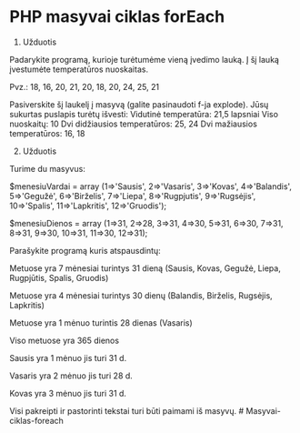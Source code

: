 # PHP masyvai ciklas forEach

1. Užduotis

Padarykite programą, kurioje turėtumėme vieną įvedimo lauką. Į šį lauką įvestumėte temperatūros nuoskaitas.

Pvz.:
18, 16, 20, 21, 20, 18, 20, 24, 25, 21

Pasiverskite šį laukelį į masyvą (galite pasinaudoti f-ja explode). Jūsų sukurtas puslapis turėtų išvesti:
Vidutinė temperatūra: 21,5 lapsniai
Viso nuoskaitų: 10
Dvi didžiausios temperatūros: 25, 24
Dvi mažiausios temperatūros: 16, 18

2. Užduotis

Turime du masyvus:

$menesiuVardai = array (1=>'Sausis', 2=>'Vasaris', 3=>'Kovas', 4=>'Balandis', 5=>'Gegužė', 6=>'Birželis', 7=>'Liepa', 8=>'Rugpjutis', 9=>'Rugsėjis', 10=>'Spalis', 11=>'Lapkritis', 12=>'Gruodis');

$menesiuDienos = array (1=>31, 2=>28, 3=>31, 4=>30, 5=>31, 6=>30, 7=>31, 8=>31, 9=>30, 10=>31, 11=>30, 12=>31);

Parašykite programą kuris atspausdintų:

Metuose yra 7 mėnesiai turintys 31 dieną (Sausis, Kovas, Gegužė, Liepa, Rugpjūtis, Spalis, Gruodis)

Metuose yra 4 mėnesiai turintys 30 dienų (Balandis, Birželis, Rugsėjis, Lapkritis)

Metuose yra 1 mėnuo turintis 28 dienas (Vasaris)


Viso metuose yra 365 dienos

Sausis yra 1 mėnuo jis turi 31 d.

Vasaris yra 2 mėnuo jis turi 28 d.

Kovas yra 3 mėnuo jis turi 31 d.


Visi pakreipti ir pastorinti tekstai turi būti paimami iš masyvų.
#   M a s y v a i - c i k l a s - f o r e a c h  
 